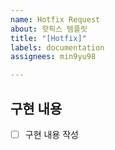 ```yaml
---
name: Hotfix Request
about: 핫픽스 템플릿
title: "[Hotfix]"
labels: documentation
assignees: min9yu98

---
```


## 구현 내용
- [ ] 구현 내용 작성
